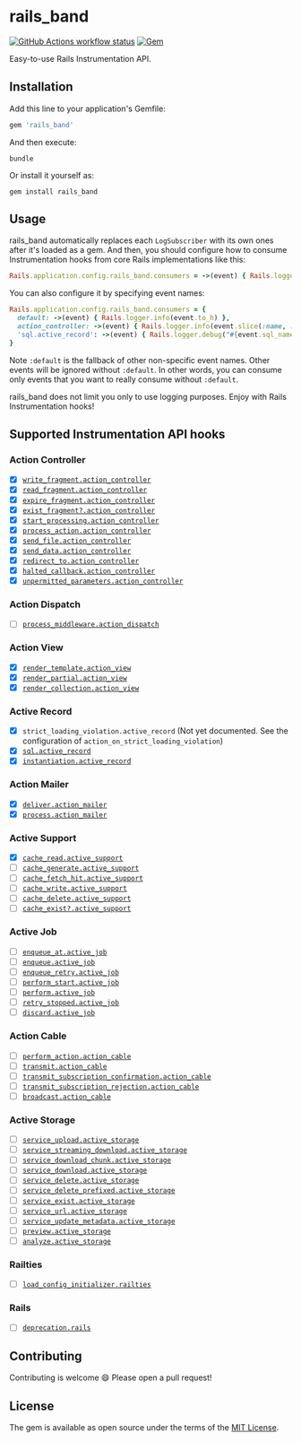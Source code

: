 # rails_band

<a href="https://github.com/yykamei/rails_band/actions/workflows/ci.yml"><img alt="GitHub Actions workflow status" src="https://github.com/yykamei/rails_band/actions/workflows/ci.yml/badge.svg"></a>
<a href="https://rubygems.org/gems/rails_band"><img alt="Gem" src="https://img.shields.io/gem/v/rails_band"></a>

Easy-to-use Rails Instrumentation API.

## Installation

Add this line to your application's Gemfile:

```ruby
gem 'rails_band'
```

And then execute:

```console
bundle
```

Or install it yourself as:
```console
gem install rails_band
```

## Usage

rails_band automatically replaces each `LogSubscriber` with its own ones after it's loaded as a gem.
And then, you should configure how to consume Instrumentation hooks from core Rails implementations like this:

```ruby
Rails.application.config.rails_band.consumers = ->(event) { Rails.logger.info(event.to_h) }
```

You can also configure it by specifying event names:

```ruby
Rails.application.config.rails_band.consumers = {
  default: ->(event) { Rails.logger.info(event.to_h) },
  action_controller: ->(event) { Rails.logger.info(event.slice(:name, :method, :path, :status, :controller, :action)) },
  'sql.active_record': ->(event) { Rails.logger.debug("#{event.sql_name}: #{event.sql}") },
}
```

Note `:default` is the fallback of other non-specific event names. Other events will be ignored without `:default`.
In other words, you can consume only events that you want to really consume without `:default`.

rails_band does not limit you only to use logging purposes. Enjoy with Rails Instrumentation hooks!

## Supported Instrumentation API hooks

### Action Controller

* [x] [`write_fragment.action_controller`](https://guides.rubyonrails.org/active_support_instrumentation.html#write-fragment-action-controller)
* [x] [`read_fragment.action_controller`](https://guides.rubyonrails.org/active_support_instrumentation.html#read-fragment-action-controller)
* [x] [`expire_fragment.action_controller`](https://guides.rubyonrails.org/active_support_instrumentation.html#expire-fragment-action-controller)
* [x] [`exist_fragment?.action_controller`](https://guides.rubyonrails.org/active_support_instrumentation.html#exist-fragment-questionmark-action-controller)
* [x] [`start_processing.action_controller`](https://guides.rubyonrails.org/active_support_instrumentation.html#start-processing-action-controller)
* [x] [`process_action.action_controller`](https://guides.rubyonrails.org/active_support_instrumentation.html#process-action-action-controller)
* [x] [`send_file.action_controller`](https://guides.rubyonrails.org/active_support_instrumentation.html#send-file-action-controller)
* [x] [`send_data.action_controller`](https://guides.rubyonrails.org/active_support_instrumentation.html#send-data-action-controller)
* [x] [`redirect_to.action_controller`](https://guides.rubyonrails.org/active_support_instrumentation.html#redirect-to-action-controller)
* [x] [`halted_callback.action_controller`](https://guides.rubyonrails.org/active_support_instrumentation.html#halted-callback-action-controller)
* [x] [`unpermitted_parameters.action_controller`](https://guides.rubyonrails.org/active_support_instrumentation.html#unpermitted-parameters-action-controller)

### Action Dispatch

* [ ] [`process_middleware.action_dispatch`](https://guides.rubyonrails.org/active_support_instrumentation.html#process-middleware-action-dispatch)

### Action View

* [x] [`render_template.action_view`](https://guides.rubyonrails.org/active_support_instrumentation.html#render-template-action-view)
* [x] [`render_partial.action_view`](https://guides.rubyonrails.org/active_support_instrumentation.html#render-partial-action-view)
* [x] [`render_collection.action_view`](https://guides.rubyonrails.org/active_support_instrumentation.html#render-collection-action-view)

### Active Record

* [x] `strict_loading_violation.active_record` (Not yet documented. See the configuration of `action_on_strict_loading_violation`)
* [x] [`sql.active_record`](https://guides.rubyonrails.org/active_support_instrumentation.html#sql-active-record)
* [x] [`instantiation.active_record`](https://guides.rubyonrails.org/active_support_instrumentation.html#instantiation-active-record)

### Action Mailer

* [x] [`deliver.action_mailer`](https://guides.rubyonrails.org/active_support_instrumentation.html#deliver-action-mailer)
* [x] [`process.action_mailer`](https://guides.rubyonrails.org/active_support_instrumentation.html#process-action-mailer)

### Active Support

* [x] [`cache_read.active_support`](https://guides.rubyonrails.org/active_support_instrumentation.html#cache-read-active-support)
* [ ] [`cache_generate.active_support`](https://guides.rubyonrails.org/active_support_instrumentation.html#cache-generate-active-support)
* [ ] [`cache_fetch_hit.active_support`](https://guides.rubyonrails.org/active_support_instrumentation.html#cache-fetch-hit-active-support)
* [ ] [`cache_write.active_support`](https://guides.rubyonrails.org/active_support_instrumentation.html#cache-write-active-support)
* [ ] [`cache_delete.active_support`](https://guides.rubyonrails.org/active_support_instrumentation.html#cache-delete-active-support)
* [ ] [`cache_exist?.active_support`](https://guides.rubyonrails.org/active_support_instrumentation.html#cache-exist-questionmark-active-support)

### Active Job

* [ ] [`enqueue_at.active_job`](https://guides.rubyonrails.org/active_support_instrumentation.html#enqueue-at-active-job)
* [ ] [`enqueue.active_job`](https://guides.rubyonrails.org/active_support_instrumentation.html#enqueue-active-job)
* [ ] [`enqueue_retry.active_job`](https://guides.rubyonrails.org/active_support_instrumentation.html#enqueue-retry-active-job)
* [ ] [`perform_start.active_job`](https://guides.rubyonrails.org/active_support_instrumentation.html#perform-start-active-job)
* [ ] [`perform.active_job`](https://guides.rubyonrails.org/active_support_instrumentation.html#perform-active-job)
* [ ] [`retry_stopped.active_job`](https://guides.rubyonrails.org/active_support_instrumentation.html#retry-stopped-active-job)
* [ ] [`discard.active_job`](https://guides.rubyonrails.org/active_support_instrumentation.html#discard-active-job)

### Action Cable

* [ ] [`perform_action.action_cable`](https://guides.rubyonrails.org/active_support_instrumentation.html#perform-action-action-cable)
* [ ] [`transmit.action_cable`](https://guides.rubyonrails.org/active_support_instrumentation.html#transmit-action-cable)
* [ ] [`transmit_subscription_confirmation.action_cable`](https://guides.rubyonrails.org/active_support_instrumentation.html#transmit-subscription-confirmation-action-cable)
* [ ] [`transmit_subscription_rejection.action_cable`](https://guides.rubyonrails.org/active_support_instrumentation.html#transmit-subscription-rejection-action-cable)
* [ ] [`broadcast.action_cable`](https://guides.rubyonrails.org/active_support_instrumentation.html#broadcast-action-cable)

### Active Storage

* [ ] [`service_upload.active_storage`](https://guides.rubyonrails.org/active_support_instrumentation.html#service-upload-active-storage)
* [ ] [`service_streaming_download.active_storage`](https://guides.rubyonrails.org/active_support_instrumentation.html#service-streaming-download-active-storage)
* [ ] [`service_download_chunk.active_storage`](https://guides.rubyonrails.org/active_support_instrumentation.html#service-download-chunk-active-storage)
* [ ] [`service_download.active_storage`](https://guides.rubyonrails.org/active_support_instrumentation.html#service-download-active-storage)
* [ ] [`service_delete.active_storage`](https://guides.rubyonrails.org/active_support_instrumentation.html#service-delete-active-storage)
* [ ] [`service_delete_prefixed.active_storage`](https://guides.rubyonrails.org/active_support_instrumentation.html#service-delete-prefixed-active-storage)
* [ ] [`service_exist.active_storage`](https://guides.rubyonrails.org/active_support_instrumentation.html#service-exist-active-storage)
* [ ] [`service_url.active_storage`](https://guides.rubyonrails.org/active_support_instrumentation.html#service-url-active-storage)
* [ ] [`service_update_metadata.active_storage`](https://guides.rubyonrails.org/active_support_instrumentation.html#service-update-metadata-active-storage)
* [ ] [`preview.active_storage`](https://guides.rubyonrails.org/active_support_instrumentation.html#preview-active-storage)
* [ ] [`analyze.active_storage`](https://edgeguides.rubyonrails.org/active_support_instrumentation.html#analyze-active-storage)

### Railties

* [ ] [`load_config_initializer.railties`](https://guides.rubyonrails.org/active_support_instrumentation.html#load-config-initializer-railties)

### Rails

* [ ] [`deprecation.rails`](https://guides.rubyonrails.org/active_support_instrumentation.html#deprecation-rails)

## Contributing

Contributing is welcome 😄 Please open a pull request!

## License

The gem is available as open source under the terms of the [MIT License](https://opensource.org/licenses/MIT).
